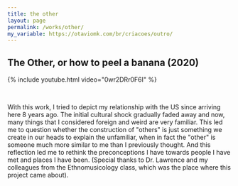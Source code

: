 ```yaml
---
title: the other
layout: page
permalink: /works/other/
my_variable: https://otaviomk.com/br/criacoes/outro/
---
```


## The Other, or how to peel a banana (2020)

{% include youtube.html video="0wr2DRr0F6I" %}

<br />

With this work, I tried to depict my relationship with the US since arriving here 8 years ago. The initial cultural shock gradually faded away and now, many things that I considered foreign and weird are very familiar. This led me to question whether the construction of "others" is just something we create in our heads to explain the unfamiliar, when in fact the "other" is someone much more similar to me than I previously thought. And this reflection led me to rethink the preconceptions I have towards people I have met and places I have been. (Special thanks to Dr. Lawrence and my colleagues from the Ethnomusicology class, which was the place where this project came about). 
